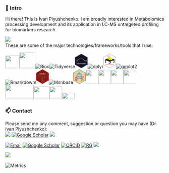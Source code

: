 ### 🔭 Intro
Hi there! This is Ivan Plyushchenko. I am broadly interested in Metabolomics processing development and its application in LC-MS untargeted profiling for biomarkers research.   

[![](https://img.shields.io/badge/My_CV_is_available-here-red.svg)](https://github.com/plyush1993/cv/blob/main/CVlong.pdf)               
These are some of the major technologies/frameworks/tools that I use:

<img title="R" alt="" width="45px" height="40px"  src="https://encrypted-tbn0.gstatic.com/images?q=tbn:ANd9GcReenaHW13DG0WIxuTpSsBc4h4WBYZE6YImSZkuP0JMiSlItWoR39lvgznbqoO58OnuCJg&usqp=CAU"><img title="GH" alt="" width="50px" height="50px"  src="https://github.githubassets.com/images/modules/logos_page/GitHub-Mark.png"><img title="Bioc" alt="Bioc" width="40px" src="https://github.com/Bioconductor/BiocStickers/blob/3775454124ac83e2ce035f481916399d2c579d5a/Bioconductor/Bioconductor5.png"><img title="Future" alt="" width="40px" src="https://www.futureverse.org/images/logo.png"><img title="Tidyverse" alt="Tidyverse" width="40px" src="https://tidyverse.tidyverse.org/articles/tidyverse-logo.png"><img title="Tidymodels" alt="Tidymodels" width="40px" src="https://raw.githubusercontent.com/rstudio/hex-stickers/master/SVG/tidymodels.svg"><img title="dplyr" alt="dplyr" width="40px" src="https://dplyr.tidyverse.org/logo.png"><img title="data.table" alt="" width="40px" src="https://raw.githubusercontent.com/Rdatatable/data.table/master/.graphics/logo.png"><img title="ggplot2" alt="ggplot2" width="40px" src="https://d33wubrfki0l68.cloudfront.net/2c6239d311be6d037c251c71c3902792f8c4ddd2/12f67/css/images/hex/ggplot2.png"><img title="Rmarkdowm" alt="Rmarkdowm" width="40px" src="https://privefl.github.io/R-presentation/rmarkdown.png"><img title="xcms" alt="xcms" width="40px" src="https://raw.githubusercontent.com/Bioconductor/BiocStickers/master/xcms/xcms.png"><img title="MSnbase" alt="Msnbase" width="40px" src="https://github.com/Bioconductor/BiocStickers/blob/master/MSnbase/MSnbase.png"><img title="RforMS" alt="" width="40px" src="https://www.rformassspectrometry.org/images/hex-RforMassSpectrometry.png"><img title="OUKS" alt="OUKS" width="40px" src="https://github.com/plyush1993/OUKS/blob/main/GH%20logo.gif"><img title="MS-DIAL" alt="" width="40px" src="http://prime.psc.riken.jp/compms/static/images/iconMsdial.png"><img title="MS-FINDER" alt="" width="40px" src="http://prime.psc.riken.jp/compms/static/images/iconMsfinder.png"><img title="MetaboAnalyst" alt="" width="40px" height="45px"  src="https://www.metaboanalyst.ca/resources/images/ma5_logo.png"><img title="Keras" alt="" width="40px" height="45px"  src="https://upload.wikimedia.org/wikipedia/commons/thumb/a/ae/Keras_logo.svg/1024px-Keras_logo.svg.png?20200317115153"><img title="tf" alt="" width="40px" height="45px"  src="https://upload.wikimedia.org/wikipedia/commons/thumb/2/2d/Tensorflow_logo.svg/230px-Tensorflow_logo.svg.png?20170429160244"><img title="h20" alt="" width="40px" height="45px"  src="https://avatars.githubusercontent.com/u/1402695?s=200&v=4"><img title="caret" alt="" width="90px" height="45px"  src="https://encrypted-tbn0.gstatic.com/images?q=tbn:ANd9GcS28Vo0YVGxj7-4e65qUbOOyZiISwmB7lTXAg&usqp=CAU"><img title="XGBoost" alt="" width="50px" height="40px"  src="https://upload.wikimedia.org/wikipedia/commons/6/69/XGBoost_logo.png"><img title="LightGBM" alt="" width="40px"  src="https://user-images.githubusercontent.com/7608904/91109405-78f77480-e640-11ea-928c-4620f351ed13.png"><img title="Catboost" alt="" width="40px" height="40px"  src="https://upload.wikimedia.org/wikipedia/commons/c/cc/CatBoostLogo.png"><img title="cdk" alt="" width="40px" height="20px"  src="https://cdk.github.io/img/logo.png"><img title="openbabel" alt="" width="40px" src="https://upload.wikimedia.org/wikipedia/commons/thumb/c/ce/Open_Babel_computer_icon.png/167px-Open_Babel_computer_icon.png">

### 📫 Contact
Please send me any comment, suggestion or question you may have (Dr. Ivan Plyushchenko):    
![](https://img.shields.io/badge/plyushchenko.ivan-@gmail.com-cyan.svg)
<a href="https://scholar.google.com/citations?user=Mz4nxtwAAAAJ&hl=ru&oi=ao"><img alt="Google Scholar" src="https://img.shields.io/badge/Scholar%20-%23F6F6F6.svg?&style=flat-square&logoColor=white&logo=data:image/svg+xml;base64,PHN2ZyB4bWxucz0iaHR0cDovL3d3dy53My5vcmcvMjAwMC9zdmciIHZpZXdCb3g9IjAgMCA1MTIgNTEyIj48cGF0aCBmaWxsPSIjNDI4NWY0IiBkPSJNMjU2IDQxMS4xMkwwIDIwMi42NjcgMjU2IDB6Ii8+PHBhdGggZmlsbD0iIzM1NmFjMyIgZD0iTTI1NiA0MTEuMTJsMjU2LTIwOC40NTNMMjU2IDB6Ii8+PGNpcmNsZSBmaWxsPSIjYTBjM2ZmIiBjeD0iMjU2IiBjeT0iMzYyLjY2NyIgcj0iMTQ5LjMzMyIvPjxwYXRoIGZpbGw9IiM3NmE3ZmEiIGQ9Ik0xMjEuMDM3IDI5OC42NjdjMjMuOTY4LTUwLjQ1MyA3NS4zOTItODUuMzM0IDEzNC45NjMtODUuMzM0czExMC45OTUgMzQuODgxIDEzNC45NjMgODUuMzM0SDEyMS4wMzd6Ii8+PC9zdmc+"></a>
[<img src="https://info.orcid.org/wp-content/uploads/2019/11/orcid_16x16.png">](https://orcid.org/0000-0003-3883-4695)
[<img src = https://upload.wikimedia.org/wikipedia/commons/5/5e/ResearchGate_icon_SVG.svg height="15" width="15">](https://www.researchgate.net/profile/Ivan-Plyushchenko-2)

<div> 
  <a href="mailto:plyushchenko.ivan-@gmail.com"><img src="https://img.shields.io/badge/Gmail-D14836?style=for-the-badge&logo=gmail&logoColor=white" height="28" alt="Email" /></a>
  <a href="https://scholar.google.com/citations?user=Mz4nxtwAAAAJ&hl=en&oi=ao"><img src="https://img.shields.io/badge/-Google%20Scholar-4285F4?logo=google-scholar&logoColor=white&style=for-the-badge&logoWidth=20" height="28" alt="Google Scholar" /></a>
  <a href="https://orcid.org/0000-0003-3883-4695"><img src="https://img.shields.io/badge/-ORCID-A6CE39?style=for-the-badge&logo=ORCID&logoColor=white" height="28" alt="ORCID" /></a>
  <a href="https://www.researchgate.net/profile/Ivan-Plyushchenko-2"><img src="https://img.shields.io/static/v1?style=for-the-badge&message=ResearchGate&color=222222&logo=ResearchGate&logoColor=00CCBB&label=" height="28" alt="RG" /></a>
    <a href="https://www.linkedin.com/in/ivan-plyushchenko-3861781a1/" target="_blank"><img src="https://img.shields.io/badge/-LinkedIn-%230077B5?style=for-the-badge&logo=linkedin&logoColor=white" target="_blank"></a>   
</div>

![](https://visitor-badge.glitch.me/badge?page_id=plyush1993.visitor-badge)

![Metrics](https://metrics.lecoq.io/plyush1993?template=classic&languages=1&lines=1&base=header%2C%20activity%2C%20community%2C%20repositories%2C%20metadata&base.indepth=false&base.hireable=false&base.skip=false&languages=false&languages.limit=8&languages.threshold=0%25&languages.other=false&languages.colors=github&languages.sections=most-used&languages.indepth=false&languages.analysis.timeout=15&languages.analysis.timeout.repositories=7.5&languages.categories=markup%2C%20programming&languages.recent.categories=markup%2C%20programming&languages.recent.load=300&languages.recent.days=14&lines=false&lines.sections=base&lines.repositories.limit=4&lines.history.limit=1&config.timezone=Europe%2FMoscow)

<!-- 
**plyush1993/plyush1993** is a ✨ _special_ ✨ repository because its `README.md` (this file) appears on your GitHub profile.

[![Anurag's GitHub stats](https://github-readme-stats.vercel.app/api?username=plyush1993&show_icons=true&theme=cobalt)](https://github.com/anuraghazra/github-readme-stats)
[![Top Langs](https://github-readme-stats.vercel.app/api/top-langs/?username=plyush1993&show_icons=true&theme=cobalt)](https://github.com/anuraghazra/github-readme-stats)

Here are some ideas to get you started:

- 🔭 I’m currently working on ...
- 🌱 I’m currently learning ...
- 👯 I’m looking to collaborate on ...
- 🤔 I’m looking for help with ...
- 💬 Ask me about ...
- 📫 How to reach me: ...
- 😄 Pronouns: ...
- ⚡ Fun fact: ...
-->
